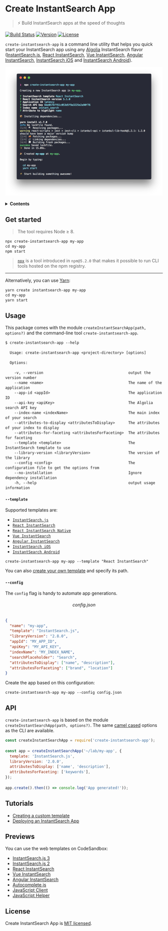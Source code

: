 # Create InstantSearch App

> ⚡️ Build InstantSearch apps at the speed of thoughts

[![Build Status][travis-svg]][travis-url] [![Version][version-svg]][package-url] [![License][license-image]][license-url]

`create-instantsearch-app` is a command line utility that helps you quick start your InstantSearch app using any [Algolia][algolia-website] InstantSearch flavor ([InstantSearch.js][instantsearchjs-github], [React InstantSearch][react-instantsearch-github], [Vue InstantSearch][vue-instantsearch-github], [Angular InstantSearch][angular-instantsearch-github], [InstantSearch iOS][instantsearch-ios-github] and [InstantSearch Android][instantsearch-android-github]).

<p align="center">
  <img src="preview.png" width="800" alt="Preview">
</p>

<details>
  <summary><strong>Contents</strong></summary>


<!-- START doctoc generated TOC please keep comment here to allow auto update -->
<!-- DON'T EDIT THIS SECTION, INSTEAD RE-RUN doctoc TO UPDATE -->


- [Get started](#get-started)
- [Usage](#usage)
- [API](#api)
- [Tutorials](#tutorials)
- [Previews](#previews)
- [License](#license)

<!-- END doctoc generated TOC please keep comment here to allow auto update -->

</details>

## Get started

> The tool requires Node ≥ 8.

```
npx create-instantsearch-app my-app
cd my-app
npm start
```

> [`npx`](https://medium.com/@maybekatz/introducing-npx-an-npm-package-runner-55f7d4bd282b) is a tool introduced in `npm@5.2.0` that makes it possible to run CLI tools hosted on the npm registry.

---

Alternatively, you can use [Yarn](https://yarnpkg.com):

```
yarn create instantsearch-app my-app
cd my-app
yarn start
```

## Usage

This package comes with the module `createInstantSearchApp(path, options?)` and the command-line tool `create-instantsearch-app`.

```
$ create-instantsearch-app --help

  Usage: create-instantsearch-app <project-directory> [options]

  Options:

    -v, --version                                      output the version number
    --name <name>                                      The name of the application
    --app-id <appId>                                   The application ID
    --api-key <apiKey>                                 The Algolia search API key
    --index-name <indexName>                           The main index of your search
    --attributes-to-display <attributesToDisplay>      The attributes of your index to display
    --attributes-for-faceting <attributesForFaceting>  The attributes for faceting
    --template <template>                              The InstantSearch template to use
    --library-version <libraryVersion>                 The version of the library
    --config <config>                                  The configuration file to get the options from
    --no-installation                                  Ignore dependency installation
    -h, --help                                         output usage information
```

#### `--template`

Supported templates are:

- [`InstantSearch.js`][instantsearchjs-github]
- [`React InstantSearch`][react-instantsearch-github]
- [`React InstantSearch Native`][react-instantsearch-github]
- [`Vue InstantSearch`][vue-instantsearch-github]
- [`Angular InstantSearch`][angular-instantsearch-github]
- [`InstantSearch iOS`][instantsearch-ios-github]
- [`InstantSearch Android`][instantsearch-android-github]

```
create-instantsearch-app my-app --template "React InstantSearch"
```

You can also [create your own template](docs/custom-templates.md) and specify its path.

#### `--config`

The `config` flag is handy to automate app generations.

<h6 align="center">config.json</h6>

```json
{
  "name": "my-app",
  "template": "InstantSearch.js",
  "libraryVersion": "2.8.0",
  "appId": "MY_APP_ID",
  "apiKey": "MY_API_KEY",
  "indexName": "MY_INDEX_NAME",
  "searchPlaceholder": "Search",
  "attributesToDisplay": ["name", "description"],
  "attributesForFaceting": ["brand", "location"]
}
```

Create the app based on this configuration:

```
create-instantsearch-app my-app --config config.json
```

## API

`create-instantsearch-app` is based on the module `createInstantSearchApp(path, options?)`. The same [camel cased](https://en.wikipedia.org/wiki/Camel_case) options as the CLI are available.

```javascript
const createInstantSearchApp = require('create-instantsearch-app');

const app = createInstantSearchApp('~/lab/my-app', {
  template: 'InstantSearch.js',
  libraryVersion: '2.0.0',
  attributesToDisplay: ['name', 'description'],
  attributesForFaceting: ['keywords'],
});

app.create().then(() => console.log('App generated!'));
```

## Tutorials

- [Creating a custom template](docs/custom-templates.md)
- [Deploying an InstantSearch App](docs/deploy.md)

## Previews

You can use the web templates on CodeSandbox:

- [InstantSearch.js 3](https://codesandbox.io/s/github/algolia/create-instantsearch-app/tree/templates/instantsearch.js)
- [InstantSearch.js 2](https://codesandbox.io/s/github/algolia/create-instantsearch-app/tree/templates/instantsearch.js-2.x)
- [React InstantSearch](https://codesandbox.io/s/github/algolia/create-instantsearch-app/tree/templates/react-instantsearch)
- [Vue InstantSearch](https://codesandbox.io/s/github/algolia/create-instantsearch-app/tree/templates/vue-instantsearch)
- [Angular InstantSearch](https://codesandbox.io/s/github/algolia/create-instantsearch-app/tree/templates/angular-instantsearch)
- [Autocomplete.js](https://codesandbox.io/s/github/algolia/create-instantsearch-app/tree/templates/autocomplete.js)
- [JavaScript Client](https://codesandbox.io/s/github/algolia/create-instantsearch-app/tree/templates/javascript-client)
- [JavaScript Helper](https://codesandbox.io/s/github/algolia/create-instantsearch-app/tree/templates/javascript-helper)

## License

Create InstantSearch App is [MIT licensed](LICENSE).

<!-- Badges -->

[version-svg]: https://img.shields.io/npm/v/create-instantsearch-app.svg?style=flat-square
[package-url]: https://npmjs.org/package/create-instantsearch-app
[travis-svg]: https://img.shields.io/travis/algolia/create-instantsearch-app/master.svg?style=flat-square
[travis-url]: https://travis-ci.org/algolia/create-instantsearch-app
[license-image]: http://img.shields.io/badge/license-MIT-green.svg?style=flat-square
[license-url]: LICENSE

<!-- Links -->

[algolia-website]: https://www.algolia.com/?utm_medium=social-owned&utm_source=GitHub&utm_campaign=create-instantsearch-app%20repository
[instantsearchjs-github]: https://github.com/algolia/instantsearch.js
[react-instantsearch-github]: https://github.com/algolia/react-instantsearch
[vue-instantsearch-github]: https://github.com/algolia/vue-instantsearch
[angular-instantsearch-github]: https://github.com/algolia/angular-instantsearch
[instantsearch-ios-github]: https://github.com/algolia/instantsearch-ios
[instantsearch-android-github]: https://github.com/algolia/instantsearch-android
